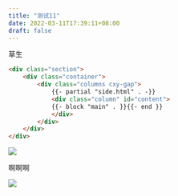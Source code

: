 ```yaml
---
title: "测试11"
date: 2022-03-11T17:39:11+08:00
draft: false
---
```


草生

```html
<div class="section">
    <div class="container">
        <div class="columns cxy-gap">
            {{- partial "side.html" . -}}
            <div class="column" id="content">
            {{- block "main" . }}{{- end }}
            </div>
        </div>
    </div>
</div>
```

![](https://i.imgur.com/IwFJzMe.jpg)

啊啊啊

![](https://www.baidu.com/img/flexible/logo/pc/result.png)